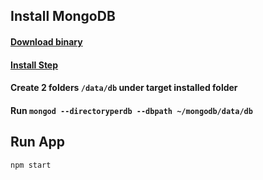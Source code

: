 ## Install MongoDB
#### [Download binary](https://www.mongodb.com/download-center?_ga=2.259076042.1107668766.1516256020-362549542.1516256020&_gac=1.113363573.1516256020.CjwKCAiAhfzSBRBTEiwAN-ysWFQ7tu01yqq_JlIbe_sLrOY8t-0p-d95CsNkaqUSehUPrVu5ZlBaYhoCR7YQAvD_BwE)

#### [Install Step](https://docs.mongodb.com/manual/tutorial/install-mongodb-on-os-x/)

#### Create 2 folders `/data/db` under target installed folder

#### Run `mongod --directoryperdb --dbpath ~/mongodb/data/db`

## Run App
`npm start`